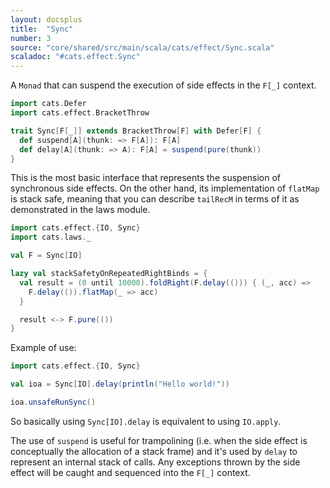 ```yaml
---
layout: docsplus
title:  "Sync"
number: 3
source: "core/shared/src/main/scala/cats/effect/Sync.scala"
scaladoc: "#cats.effect.Sync"
---
```


A `Monad` that can suspend the execution of side effects in the `F[_]` context.

```scala mdoc:silent
import cats.Defer
import cats.effect.BracketThrow

trait Sync[F[_]] extends BracketThrow[F] with Defer[F] {
  def suspend[A](thunk: => F[A]): F[A]
  def delay[A](thunk: => A): F[A] = suspend(pure(thunk))
}
```

This is the most basic interface that represents the suspension of synchronous side effects. On the other hand, its implementation of `flatMap` is stack safe, meaning that you can describe `tailRecM` in terms of it as demonstrated in the laws module.

```scala mdoc:reset:silent
import cats.effect.{IO, Sync}
import cats.laws._

val F = Sync[IO]

lazy val stackSafetyOnRepeatedRightBinds = {
  val result = (0 until 10000).foldRight(F.delay(())) { (_, acc) =>
    F.delay(()).flatMap(_ => acc)
  }

  result <-> F.pure(())
}
```

Example of use:

```scala mdoc:reset:silent
import cats.effect.{IO, Sync}

val ioa = Sync[IO].delay(println("Hello world!"))

ioa.unsafeRunSync()
```

So basically using `Sync[IO].delay` is equivalent to using `IO.apply`.

The use of `suspend` is useful for trampolining (i.e. when the side effect is conceptually the allocation of a stack frame) and it's used by `delay` to represent an internal stack of calls. Any exceptions thrown by the side effect will be caught and sequenced into the `F[_]` context.
